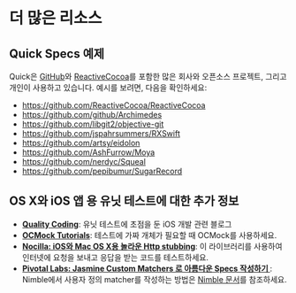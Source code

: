 # 더 많은 리소스

## Quick Specs 예제

Quick은 [GitHub](https://github.com/github)와 [ReactiveCocoa](https://github.com/ReactiveCocoa)를 포함한 많은 회사와 오픈소스 프로젝트, 그리고 개인이 사용하고 있습니다. 예시를 보려면, 다음을 확인하세요:

- https://github.com/ReactiveCocoa/ReactiveCocoa
- https://github.com/github/Archimedes
- https://github.com/libgit2/objective-git
- https://github.com/jspahrsummers/RXSwift
- https://github.com/artsy/eidolon
- https://github.com/AshFurrow/Moya
- https://github.com/nerdyc/Squeal
- https://github.com/pepibumur/SugarRecord

## OS X와 iOS 앱 용 유닛 테스트에 대한 추가 정보

- **[Quality Coding](http://qualitycoding.org/)**:
  유닛 테스트에 초점을 둔 iOS 개발 관련  블로그
- **[OCMock Tutorials](http://ocmock.org/support/)**:
  테스트에 가짜 개체가 필요할 때 OCMock를 사용하세요.
- **[Nocilla: iOS와 Mac OS X용 놀라운 Http stubbing](https://github.com/luisobo/Nocilla)**:
  이 라이브러리를 사용하여 인터넷에 요청을 보내고 응답을 받는 코드를 테스트하세요.
- **[Pivotal Labs: Jasmine Custom Matchers 로 아름다운 Specs 작성하기 ](http://pivotallabs.com/writing-beautiful-specs-jasmine-custom-matchers/)**:
  Nimble에서 사용자 정의 matcher를 작성하는 방법은  [Nimble 문서](https://github.com/Quick/Nimble)를 참조하세요.
